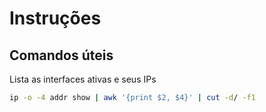 # Instruções

## Comandos úteis

Lista as interfaces ativas e seus IPs

```bash
ip -o -4 addr show | awk '{print $2, $4}' | cut -d/ -f1
```

